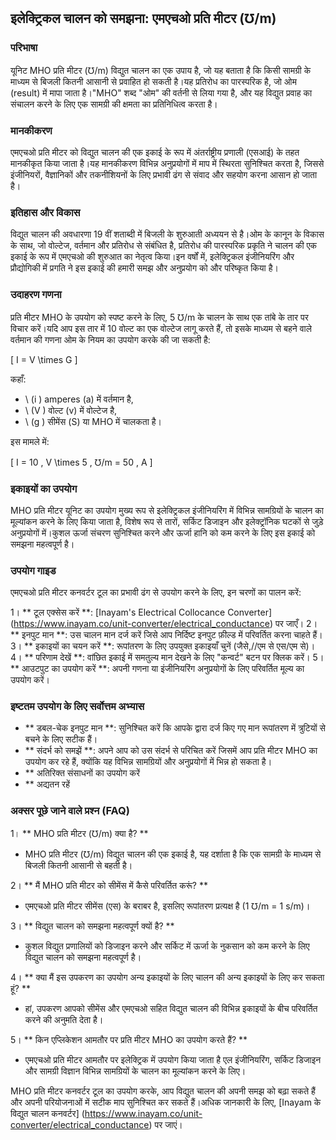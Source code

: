 ## इलेक्ट्रिकल चालन को समझना: एमएचओ प्रति मीटर (℧/m)

### परिभाषा
यूनिट MHO प्रति मीटर (℧/m) विद्युत चालन का एक उपाय है, जो यह बताता है कि किसी सामग्री के माध्यम से बिजली कितनी आसानी से प्रवाहित हो सकती है।यह प्रतिरोध का पारस्परिक है, जो ओम (result) में मापा जाता है।"MHO" शब्द "ओम" की वर्तनी से लिया गया है, और यह विद्युत प्रवाह का संचालन करने के लिए एक सामग्री की क्षमता का प्रतिनिधित्व करता है।

### मानकीकरण
एमएचओ प्रति मीटर को विद्युत चालन की एक इकाई के रूप में अंतर्राष्ट्रीय प्रणाली (एसआई) के तहत मानकीकृत किया जाता है।यह मानकीकरण विभिन्न अनुप्रयोगों में माप में स्थिरता सुनिश्चित करता है, जिससे इंजीनियरों, वैज्ञानिकों और तकनीशियनों के लिए प्रभावी ढंग से संवाद और सहयोग करना आसान हो जाता है।

### इतिहास और विकास
विद्युत चालन की अवधारणा 19 वीं शताब्दी में बिजली के शुरुआती अध्ययन से है।ओम के कानून के विकास के साथ, जो वोल्टेज, वर्तमान और प्रतिरोध से संबंधित है, प्रतिरोध की पारस्परिक प्रकृति ने चालन की एक इकाई के रूप में एमएचओ की शुरुआत का नेतृत्व किया।इन वर्षों में, इलेक्ट्रिकल इंजीनियरिंग और प्रौद्योगिकी में प्रगति ने इस इकाई की हमारी समझ और अनुप्रयोग को और परिष्कृत किया है।

### उदाहरण गणना
प्रति मीटर MHO के उपयोग को स्पष्ट करने के लिए, 5 ℧/m के चालन के साथ एक तांबे के तार पर विचार करें।यदि आप इस तार में 10 वोल्ट का एक वोल्टेज लागू करते हैं, तो इसके माध्यम से बहने वाले वर्तमान की गणना ओम के नियम का उपयोग करके की जा सकती है:

\[ I = V \times G \]

कहाँ:
- \ (i \) amperes (a) में वर्तमान है,
- \ (V \) वोल्ट (v) में वोल्टेज है,
- \ (g \) सीमेंस (S) या MHO में चालकता है।

इस मामले में:

\[ I = 10 \, V \times 5 \, ℧/m = 50 \, A \]

### इकाइयों का उपयोग
MHO प्रति मीटर यूनिट का उपयोग मुख्य रूप से इलेक्ट्रिकल इंजीनियरिंग में विभिन्न सामग्रियों के चालन का मूल्यांकन करने के लिए किया जाता है, विशेष रूप से तारों, सर्किट डिजाइन और इलेक्ट्रॉनिक घटकों से जुड़े अनुप्रयोगों में।कुशल ऊर्जा संचरण सुनिश्चित करने और ऊर्जा हानि को कम करने के लिए इस इकाई को समझना महत्वपूर्ण है।

### उपयोग गाइड
एमएचओ प्रति मीटर कनवर्टर टूल का प्रभावी ढंग से उपयोग करने के लिए, इन चरणों का पालन करें:

1। ** टूल एक्सेस करें **: [Inayam's Electrical Collocance Converter] (https://www.inayam.co/unit-converter/electrical_conductance) पर जाएँ।
2। ** इनपुट मान **: उस चालन मान दर्ज करें जिसे आप निर्दिष्ट इनपुट फ़ील्ड में परिवर्तित करना चाहते हैं।
3। ** इकाइयों का चयन करें **: रूपांतरण के लिए उपयुक्त इकाइयाँ चुनें (जैसे,//एम से एस/एम से)।
4। ** परिणाम देखें **: वांछित इकाई में समतुल्य मान देखने के लिए "कन्वर्ट" बटन पर क्लिक करें।
5। ** आउटपुट का उपयोग करें **: अपनी गणना या इंजीनियरिंग अनुप्रयोगों के लिए परिवर्तित मूल्य का उपयोग करें।

### इष्टतम उपयोग के लिए सर्वोत्तम अभ्यास
- ** डबल-चेक इनपुट मान **: सुनिश्चित करें कि आपके द्वारा दर्ज किए गए मान रूपांतरण में त्रुटियों से बचने के लिए सटीक हैं।
- ** संदर्भ को समझें **: अपने आप को उस संदर्भ से परिचित करें जिसमें आप प्रति मीटर MHO का उपयोग कर रहे हैं, क्योंकि यह विभिन्न सामग्रियों और अनुप्रयोगों में भिन्न हो सकता है।
- ** अतिरिक्त संसाधनों का उपयोग करें
- ** अद्यतन रहें

### अक्सर पूछे जाने वाले प्रश्न (FAQ)

1। ** MHO प्रति मीटर (℧/m) क्या है? **
- MHO प्रति मीटर (℧/m) विद्युत चालन की एक इकाई है, यह दर्शाता है कि एक सामग्री के माध्यम से बिजली कितनी आसानी से बहती है।

2। ** मैं MHO प्रति मीटर को सीमेंस में कैसे परिवर्तित करूं? **
- एमएचओ प्रति मीटर सीमेंस (एस) के बराबर है, इसलिए रूपांतरण प्रत्यक्ष है (1 ℧/m = 1 s/m)।

3। ** विद्युत चालन को समझना महत्वपूर्ण क्यों है? **
- कुशल विद्युत प्रणालियों को डिजाइन करने और सर्किट में ऊर्जा के नुकसान को कम करने के लिए विद्युत चालन को समझना महत्वपूर्ण है।

4। ** क्या मैं इस उपकरण का उपयोग अन्य इकाइयों के लिए चालन की अन्य इकाइयों के लिए कर सकता हूं? **
- हां, उपकरण आपको सीमेंस और एमएचओ सहित विद्युत चालन की विभिन्न इकाइयों के बीच परिवर्तित करने की अनुमति देता है।

5। ** किन एप्लिकेशन आमतौर पर प्रति मीटर MHO का उपयोग करते हैं? **
- एमएचओ प्रति मीटर आमतौर पर इलेक्ट्रिक में उपयोग किया जाता है एल इंजीनियरिंग, सर्किट डिजाइन और सामग्री विज्ञान विभिन्न सामग्रियों के चालन का मूल्यांकन करने के लिए।

MHO प्रति मीटर कनवर्टर टूल का उपयोग करके, आप विद्युत चालन की अपनी समझ को बढ़ा सकते हैं और अपनी परियोजनाओं में सटीक माप सुनिश्चित कर सकते हैं।अधिक जानकारी के लिए, [Inayam के विद्युत चालन कनवर्टर] (https://www.inayam.co/unit-converter/electrical_conductance) पर जाएं।